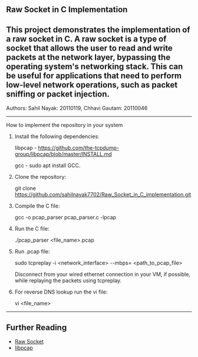 Raw Socket in C Implementation
------------------------------------------------------------------------------------------------------------------------------------------------------------------------------------------------------------------------------------
This project demonstrates the implementation of a raw socket in C. A raw socket is a type of socket that allows the user to read and write packets at the network layer, bypassing the operating system's networking stack. This can be useful for applications that need to perform low-level network operations, such as packet sniffing or packet injection.
---------------------------------------------------------------------------------------------------------------------------------------------------------------------------------------------------------------------------
Authors: Sahil Nayak: 20110119, Chhavi Gautam: 20110046

---------------------------------------------------------------------------------------------------------------------------------------------------------------------------------------------------------------------------------------------------------------------
How to implement the repository in your system

1. Install the following dependencies:
   
   libpcap - https://github.com/the-tcpdump-group/libpcap/blob/master/INSTALL.md
   
   gcc - sudo apt install GCC.
   
3. Clone the repository:
   
   git clone https://github.com/sahilnayak7702/Raw_Socket_in_C_implementation.git


4. Compile the C file:
   
   gcc -o pcap_parser pcap_parser.c -lpcap


5. Run the C file:
   
   ./pcap_parser <file_name>.pcap

6. Run .pcap file:

   sudo tcpreplay -i <network_interface> --mbps=<speed> <path_to_pcap_file>

   Disconnect from your wired ethernet connection in your VM, if possible, while replaying the packets using tcpreplay.

8. For reverse DNS lookup run the vi file:

   vi <file_name>


*************************************************************************************************************************************************************

## Further Reading

* [Raw Socket](https://en.wikipedia.org/wiki/Raw_socket)
* [libpcap](https://www.tcpdump.org/)
